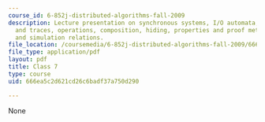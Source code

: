 ```yaml
---
course_id: 6-852j-distributed-algorithms-fall-2009
description: Lecture presentation on synchronous systems, I/O automata, executions
  and traces, operations, composition, hiding, properties and proof methods, invariants,
  and simulation relations.
file_location: /coursemedia/6-852j-distributed-algorithms-fall-2009/666ea5c2d621cd26c6badf37a750d290_MIT6_852JF09_lec07.pdf
file_type: application/pdf
layout: pdf
title: Class 7
type: course
uid: 666ea5c2d621cd26c6badf37a750d290

---
```

None